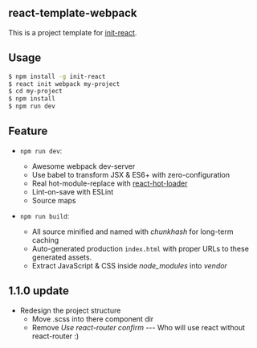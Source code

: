 ## react-template-webpack

This is a project template for [init-react](https://github.com/yeild/init-react).

## Usage

``` bash
$ npm install -g init-react
$ react init webpack my-project
$ cd my-project
$ npm install
$ npm run dev
```

## Feature
- `npm run dev`:
  - Awesome webpack dev-server
  - Use babel to transform JSX & ES6+ with zero-configuration
  - Real hot-module-replace with [react-hot-loader](https://www.npmjs.com/package/react-hot-loader)
  - Lint-on-save with ESLint
  - Source maps

- `npm run build`:
  - All source minified and named with *chunkhash* for long-term caching
  - Auto-generated production `index.html` with proper URLs to these generated assets.
  - Extract JavaScript & CSS inside *node_modules* into *vendor*

## 1.1.0 update
- Redesign the project structure
  - Move .scss into there component dir
  - Remove *Use react-router confirm* --- Who will use react without react-router :)
